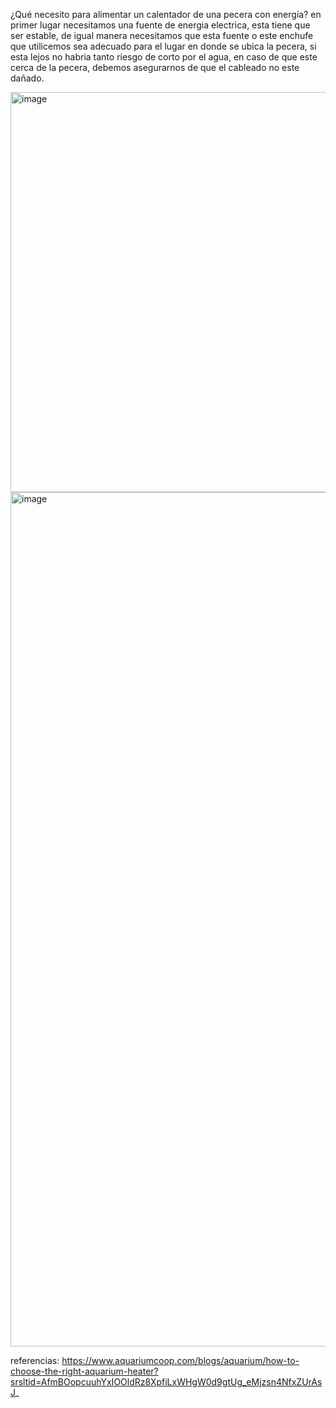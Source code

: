 ¿Qué necesito para alimentar un calentador de una pecera con energía? 
en primer lugar necesitamos una fuente de energia electrica, esta tiene que ser estable, de igual manera necesitamos que esta fuente o este enchufe que utilicemos sea adecuado para el lugar en donde se ubica la pecera, si esta lejos no habria tanto riesgo de corto por el agua, en caso de que este cerca de la pecera, debemos asegurarnos de que el cableado no este dañado.

<img width="640" height="640" alt="image" src="https://github.com/user-attachments/assets/20f2cd2e-6840-466f-9426-ee315cf49e10" />
<img width="1500" height="1367" alt="image" src="https://github.com/user-attachments/assets/1783e8df-14c3-441d-b092-5a48be20d2f0" />

referencias: https://www.aquariumcoop.com/blogs/aquarium/how-to-choose-the-right-aquarium-heater?srsltid=AfmBOopcuuhYxIOOldRz8XpfiLxWHgW0d9gtUg_eMjzsn4NfxZUrAsJ_
